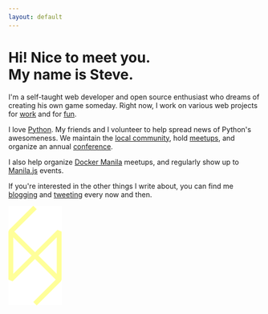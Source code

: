 ```yaml
---
layout: default
---
```



<div class="about">

<div class="text" markdown="1">

# Hi! Nice to meet you.<br>My name is Steve.

I'm a self-taught web developer and open source enthusiast who dreams of
creating his own game someday. Right now, I work on various web projects
for [work](https://www.insynchq.com) and for
[fun](https://github.com/marksteve).

I love [Python](http://python.org). My friends and I volunteer
to help spread news of Python's awesomeness. We maintain the
[local community](http://python.ph), hold
[meetups](http://www.meetup.com/pythonph/), and organize an
annual [conference](http://ph.pycon.org).

I also help organize [Docker Manila](http://www.meetup.com/Docker-Manila/) meetups,
and regularly show up to [Manila.js](http://manilajs.com/) events.

If you're interested in the other things I write about,
you can find me [blogging](http://blog.marksteve.com)
and [tweeting](http://twitter.com/themarksteve) every now and then.

</div>

<div class="avatar">
  <img src="/images/logo.png" width="106">
</div>

</div>

<div id="repos"></div>

<script src="{{ "/js/main.min.js" | prepend: site.baseurl }}"></script>

